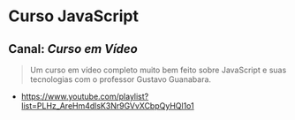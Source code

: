 # Curso JavaScript

## Canal: *Curso em Vídeo*

> Um curso em vídeo completo muito bem feito sobre JavaScript e suas tecnologias com o professor Gustavo Guanabara.

- https://www.youtube.com/playlist?list=PLHz_AreHm4dlsK3Nr9GVvXCbpQyHQl1o1